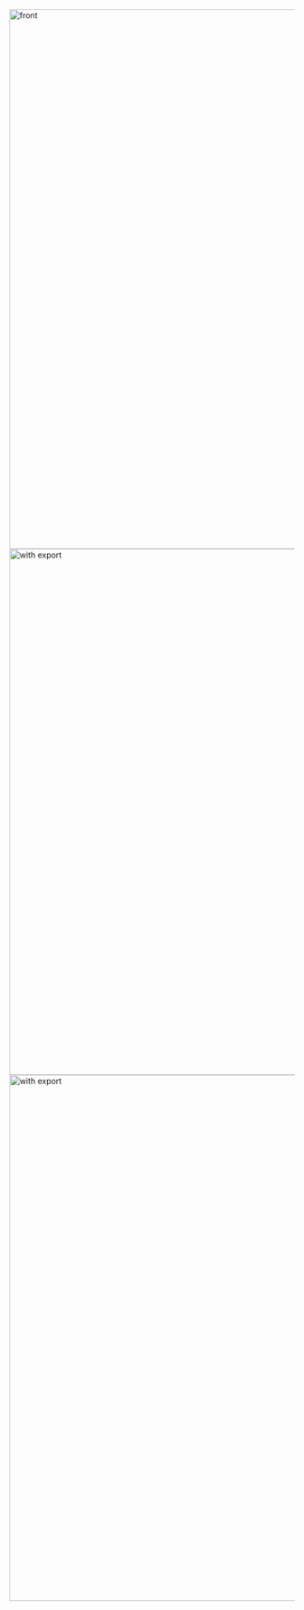 <img width="954" alt="front" src="https://github.com/user-attachments/assets/0435f410-7a4d-4811-a8de-64cc66d2da0c" />
<img width="930" alt="with export" src="https://github.com/user-attachments/assets/3ecd7ccf-6feb-4482-9ef6-8635e182d81e" />
<img width="930" alt="with export" src="https://github.com/user-attachments/assets/351c52fa-9088-48df-8bce-64bc5cd75c85" />
